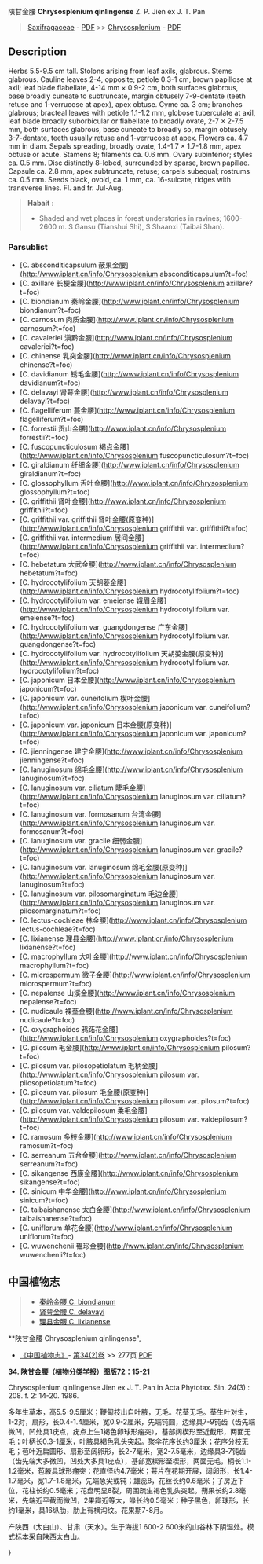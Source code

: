 陕甘金腰 **Chrysosplenium qinlingense** Z. P. Jien ex J. T. Pan

> [Saxifragaceae](http://www.iplant.cn/info/Saxifragaceae?t=foc) - [PDF](http://www.iplant.cn/foc/pdf/Saxifragaceae.pdf) >> [Chrysosplenium](http://www.iplant.cn/info/Chrysosplenium?t=foc) - [PDF](http://www.iplant.cn/foc/pdf/Chrysosplenium.pdf)

## Description

Herbs 5.5-9.5 cm tall. Stolons arising from leaf axils, glabrous. Stems glabrous. Cauline leaves 2-4, opposite; petiole 0.3-1 cm, brown papillose at axil; leaf blade flabellate, 4-14 mm × 0.9-2 cm, both surfaces glabrous, base broadly cuneate to subtruncate, margin obtusely 7-9-dentate (teeth retuse and 1-verrucose at apex), apex obtuse. Cyme ca. 3 cm; branches glabrous; bracteal leaves with petiole 1.1-1.2 mm, globose tuberculate at axil, leaf blade broadly suborbicular or flabellate to broadly ovate, 2-7 × 2-7.5 mm, both surfaces glabrous, base cuneate to broadly so, margin obtusely 3-7-dentate, teeth usually retuse and 1-verrucose at apex. Flowers ca. 4.7 mm in diam. Sepals spreading, broadly ovate, 1.4-1.7 × 1.7-1.8 mm, apex obtuse or acute. Stamens 8; filaments ca. 0.6 mm. Ovary subinferior; styles ca. 0.5 mm. Disc distinctly 8-lobed, surrounded by sparse, brown papillae. Capsule ca. 2.8 mm, apex subtruncate, retuse; carpels subequal; rostrums ca. 0.5 mm. Seeds black, ovoid, ca. 1 mm, ca. 16-sulcate, ridges with transverse lines. Fl. and fr. Jul-Aug.

> **Habait** : 
>* Shaded and wet places in forest understories in ravines; 1600-2600 m. S Gansu (Tianshui Shi), S Shaanxi (Taibai Shan).

### Parsublist

* [C.  absconditicapsulum  蔽果金腰](http://www.iplant.cn/info/Chrysosplenium absconditicapsulum?t=foc)
* [C.  axillare  长梗金腰](http://www.iplant.cn/info/Chrysosplenium axillare?t=foc)
* [C.  biondianum  秦岭金腰](http://www.iplant.cn/info/Chrysosplenium biondianum?t=foc)
* [C.  carnosum  肉质金腰](http://www.iplant.cn/info/Chrysosplenium carnosum?t=foc)
* [C.  cavaleriei  滇黔金腰](http://www.iplant.cn/info/Chrysosplenium cavaleriei?t=foc)
* [C.  chinense  乳突金腰](http://www.iplant.cn/info/Chrysosplenium chinense?t=foc)
* [C.  davidianum  锈毛金腰](http://www.iplant.cn/info/Chrysosplenium davidianum?t=foc)
* [C.  delavayi  肾萼金腰](http://www.iplant.cn/info/Chrysosplenium delavayi?t=foc)
* [C.  flagelliferum  蔓金腰](http://www.iplant.cn/info/Chrysosplenium flagelliferum?t=foc)
* [C.  forrestii  贡山金腰](http://www.iplant.cn/info/Chrysosplenium forrestii?t=foc)
* [C.  fuscopuncticulosum  褐点金腰](http://www.iplant.cn/info/Chrysosplenium fuscopuncticulosum?t=foc)
* [C.  giraldianum  纤细金腰](http://www.iplant.cn/info/Chrysosplenium giraldianum?t=foc)
* [C.  glossophyllum  舌叶金腰](http://www.iplant.cn/info/Chrysosplenium glossophyllum?t=foc)
* [C.  griffithii  肾叶金腰](http://www.iplant.cn/info/Chrysosplenium griffithii?t=foc)
* [C.  griffithii var. griffithii  肾叶金腰(原变种)](http://www.iplant.cn/info/Chrysosplenium griffithii var. griffithii?t=foc)
* [C.  griffithii var. intermedium  居间金腰](http://www.iplant.cn/info/Chrysosplenium griffithii var. intermedium?t=foc)
* [C.  hebetatum  大武金腰](http://www.iplant.cn/info/Chrysosplenium hebetatum?t=foc)
* [C.  hydrocotylifolium  天胡荽金腰](http://www.iplant.cn/info/Chrysosplenium hydrocotylifolium?t=foc)
* [C.  hydrocotylifolium var. emeiense  娥眉金腰](http://www.iplant.cn/info/Chrysosplenium hydrocotylifolium var. emeiense?t=foc)
* [C.  hydrocotylifolium var. guangdongense  广东金腰](http://www.iplant.cn/info/Chrysosplenium hydrocotylifolium var. guangdongense?t=foc)
* [C.  hydrocotylifolium var. hydrocotylifolium  天胡荽金腰(原变种)](http://www.iplant.cn/info/Chrysosplenium hydrocotylifolium var. hydrocotylifolium?t=foc)
* [C.  japonicum  日本金腰](http://www.iplant.cn/info/Chrysosplenium japonicum?t=foc)
* [C.  japonicum var. cuneifolium  楔叶金腰](http://www.iplant.cn/info/Chrysosplenium japonicum var. cuneifolium?t=foc)
* [C.  japonicum var. japonicum  日本金腰(原变种)](http://www.iplant.cn/info/Chrysosplenium japonicum var. japonicum?t=foc)
* [C.  jienningense  建宁金腰](http://www.iplant.cn/info/Chrysosplenium jienningense?t=foc)
* [C.  lanuginosum  绵毛金腰](http://www.iplant.cn/info/Chrysosplenium lanuginosum?t=foc)
* [C.  lanuginosum var. ciliatum  睫毛金腰](http://www.iplant.cn/info/Chrysosplenium lanuginosum var. ciliatum?t=foc)
* [C.  lanuginosum var. formosanum  台湾金腰](http://www.iplant.cn/info/Chrysosplenium lanuginosum var. formosanum?t=foc)
* [C.  lanuginosum var. gracile  细弱金腰](http://www.iplant.cn/info/Chrysosplenium lanuginosum var. gracile?t=foc)
* [C.  lanuginosum var. lanuginosum  绵毛金腰(原变种)](http://www.iplant.cn/info/Chrysosplenium lanuginosum var. lanuginosum?t=foc)
* [C.  lanuginosum var. pilosomarginatum  毛边金腰](http://www.iplant.cn/info/Chrysosplenium lanuginosum var. pilosomarginatum?t=foc)
* [C.  lectus-cochleae  林金腰](http://www.iplant.cn/info/Chrysosplenium lectus-cochleae?t=foc)
* [C.  lixianense  理县金腰](http://www.iplant.cn/info/Chrysosplenium lixianense?t=foc)
* [C.  macrophyllum  大叶金腰](http://www.iplant.cn/info/Chrysosplenium macrophyllum?t=foc)
* [C.  microspermum  微子金腰](http://www.iplant.cn/info/Chrysosplenium microspermum?t=foc)
* [C.  nepalense  山溪金腰](http://www.iplant.cn/info/Chrysosplenium nepalense?t=foc)
* [C.  nudicaule  裸茎金腰](http://www.iplant.cn/info/Chrysosplenium nudicaule?t=foc)
* [C.  oxygraphoides  鸦跖花金腰](http://www.iplant.cn/info/Chrysosplenium oxygraphoides?t=foc)
* [C.  pilosum  毛金腰](http://www.iplant.cn/info/Chrysosplenium pilosum?t=foc)
* [C.  pilosum var. pilosopetiolatum  毛柄金腰](http://www.iplant.cn/info/Chrysosplenium pilosum var. pilosopetiolatum?t=foc)
* [C.  pilosum var. pilosum  毛金腰(原变种)](http://www.iplant.cn/info/Chrysosplenium pilosum var. pilosum?t=foc)
* [C.  pilosum var. valdepilosum  柔毛金腰](http://www.iplant.cn/info/Chrysosplenium pilosum var. valdepilosum?t=foc)
* [C.  ramosum  多枝金腰](http://www.iplant.cn/info/Chrysosplenium ramosum?t=foc)
* [C.  serreanum  五台金腰](http://www.iplant.cn/info/Chrysosplenium serreanum?t=foc)
* [C.  sikangense  西康金腰](http://www.iplant.cn/info/Chrysosplenium sikangense?t=foc)
* [C.  sinicum  中华金腰](http://www.iplant.cn/info/Chrysosplenium sinicum?t=foc)
* [C.  taibaishanense  太白金腰](http://www.iplant.cn/info/Chrysosplenium taibaishanense?t=foc)
* [C.  uniflorum  单花金腰](http://www.iplant.cn/info/Chrysosplenium uniflorum?t=foc)
* [C.  wuwenchenii  韫珍金腰](http://www.iplant.cn/info/Chrysosplenium wuwenchenii?t=foc)

## 中国植物志

> * [秦岭金腰  C.  biondianum](Chrysosplenium-biondianum-秦岭金腰.md)
> * [肾萼金腰  C.  delavayi](Chrysosplenium-delavayi-肾萼金腰.md)
> * [理县金腰  C.  lixianense](Chrysosplenium-lixianense-理县金腰.md)

**陕甘金腰 Chrysosplenium qinlingense",

* [《中国植物志》](http://www.iplant.cn/frps)- [第34(2)卷](http://www.iplant.cn/frps/vol/34(2)) >> 277页 [PDF](http://www.iplant.cn/frps/pdf/34(2)/277a.PDF)

**34. 陕甘金腰（植物分类学报）图版72：15-21**

Chrysosplenium qinlingense Jien ex J. T. Pan in Acta Phytotax. Sin. 24(3) : 208. f. 2: 14-20. 1986.

多年生草本，高5.5-9.5厘米；鞭匐枝出自叶腋，无毛。花茎无毛。茎生叶对生，1-2对，扇形，长0.4-1.4厘米，宽0.9-2厘米，先端钝圆，边缘具7-9钝齿（齿先端微凹，凹处具1疣点，疣点上生1褐色卵球形瘤突），基部阔楔形至近截形，两面无毛；叶柄长0.3-1厘米，叶腋具褐色乳头突起。聚伞花序长约3厘米；花序分枝无毛；苞叶近扁圆形、扇形至阔卵形，长2-7毫米，宽2-7.5毫米，边缘具3-7钝齿（齿先端大多微凹，凹处大多具1疣点），基部宽楔形至楔形，两面无毛，柄长1.1-1.2毫米，苞腋具球形瘤突；花直径约4.7毫米；萼片在花期开展，阔卵形，长1.4-1.7毫米，宽1.7-1.8毫米，先端急尖或钝；雄蕊8，花丝长约0.6毫米；子房近下位，花柱长约0.5毫米；花盘明显8裂，周围疏生褐色乳头突起。蒴果长约2.8毫米，先端近平截而微凹，2果瓣近等大，喙长约0.5毫米；种子黑色，卵球形，长约1毫米，具16纵肋，肋上有横沟纹。花果期7-8月。

产陕西（太白山）、甘肃（天水）。生于海拔1 600-2 600米的山谷林下阴湿处。模式标本采自陕西太白山。

}